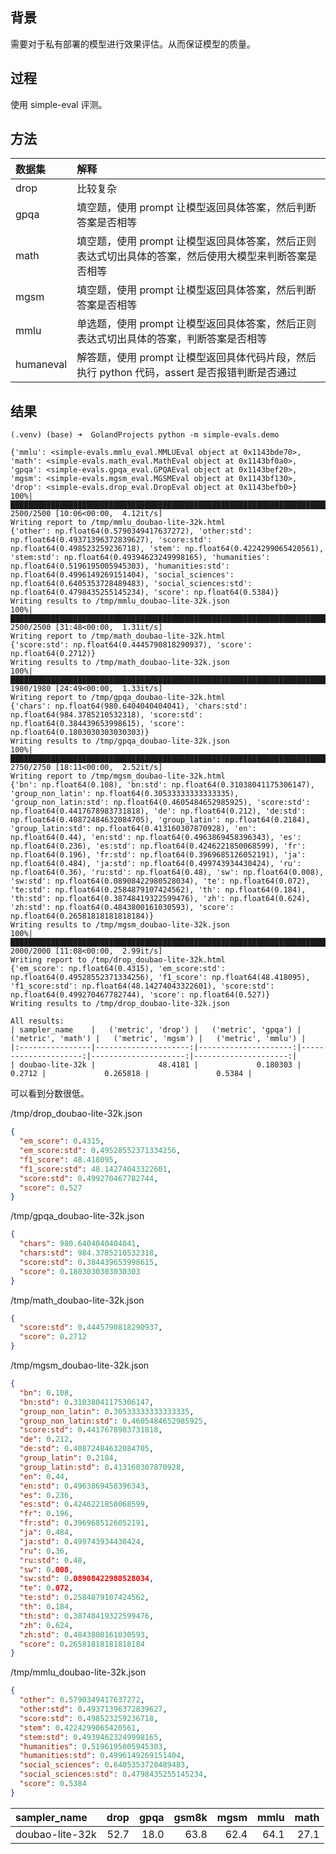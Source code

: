 ## 背景

需要对于私有部署的模型进行效果评估。从而保证模型的质量。

## 过程

使用 simple-eval 评测。

## 方法

| 数据集       | 解释                                                         |
|:----------|:-----------------------------------------------------------|
| drop      | 比较复杂                                                       |
| gpqa      | 填空题，使用 prompt 让模型返回具体答案，然后判断答案是否相等                         |
| math      | 填空题，使用 prompt 让模型返回具体答案，然后正则表达式切出具体的答案，然后使用大模型来判断答案是否相等    |
| mgsm      | 填空题，使用 prompt 让模型返回具体答案，然后判断答案是否相等                         |
| mmlu      | 单选题，使用 prompt 让模型返回具体答案，然后正则表达式切出具体的答案，判断答案是否相等            |
| humaneval | 解答题，使用 prompt 让模型返回具体代码片段，然后执行 python 代码，assert 是否报错判断是否通过 |

## 结果

```text
(.venv) (base) ➜  GolandProjects python -m simple-evals.demo

{'mmlu': <simple-evals.mmlu_eval.MMLUEval object at 0x1143bde70>, 'math': <simple-evals.math_eval.MathEval object at 0x1143bf0a0>, 'gpqa': <simple-evals.gpqa_eval.GPQAEval object at 0x1143bef20>, 'mgsm': <simple-evals.mgsm_eval.MGSMEval object at 0x1143bf130>, 'drop': <simple-evals.drop_eval.DropEval object at 0x1143befb0>}
100%|████████████████████████████████████████████████████████████████████████████████████████████████████████████████| 2500/2500 [10:06<00:00,  4.12it/s]
Writing report to /tmp/mmlu_doubao-lite-32k.html
{'other': np.float64(0.5790349417637272), 'other:std': np.float64(0.49371396372839627), 'score:std': np.float64(0.498523259236718), 'stem': np.float64(0.4224299065420561), 'stem:std': np.float64(0.49394623249998165), 'humanities': np.float64(0.5196195005945303), 'humanities:std': np.float64(0.4996149269151404), 'social_sciences': np.float64(0.6405353728489483), 'social_sciences:std': np.float64(0.4798435255145234), 'score': np.float64(0.5384)}
Writing results to /tmp/mmlu_doubao-lite-32k.json
100%|████████████████████████████████████████████████████████████████████████████████████████████████████████████████| 2500/2500 [31:48<00:00,  1.31it/s]
Writing report to /tmp/math_doubao-lite-32k.html
{'score:std': np.float64(0.4445790818290937), 'score': np.float64(0.2712)}
Writing results to /tmp/math_doubao-lite-32k.json
100%|████████████████████████████████████████████████████████████████████████████████████████████████████████████████| 1980/1980 [24:49<00:00,  1.33it/s]
Writing report to /tmp/gpqa_doubao-lite-32k.html
{'chars': np.float64(980.6404040404041), 'chars:std': np.float64(984.3785210532318), 'score:std': np.float64(0.384439653998615), 'score': np.float64(0.1803030303030303)}
Writing results to /tmp/gpqa_doubao-lite-32k.json
100%|████████████████████████████████████████████████████████████████████████████████████████████████████████████████| 2750/2750 [18:11<00:00,  2.52it/s]
Writing report to /tmp/mgsm_doubao-lite-32k.html
{'bn': np.float64(0.108), 'bn:std': np.float64(0.31038041175306147), 'group_non_latin': np.float64(0.30533333333333335), 'group_non_latin:std': np.float64(0.4605484652985925), 'score:std': np.float64(0.4417678983731818), 'de': np.float64(0.212), 'de:std': np.float64(0.40872484632084705), 'group_latin': np.float64(0.2184), 'group_latin:std': np.float64(0.413160307870928), 'en': np.float64(0.44), 'en:std': np.float64(0.4963869458396343), 'es': np.float64(0.236), 'es:std': np.float64(0.4246221850068599), 'fr': np.float64(0.196), 'fr:std': np.float64(0.3969685126052191), 'ja': np.float64(0.484), 'ja:std': np.float64(0.499743934430424), 'ru': np.float64(0.36), 'ru:std': np.float64(0.48), 'sw': np.float64(0.008), 'sw:std': np.float64(0.08908422980528034), 'te': np.float64(0.072), 'te:std': np.float64(0.2584879107424562), 'th': np.float64(0.184), 'th:std': np.float64(0.38748419322599476), 'zh': np.float64(0.624), 'zh:std': np.float64(0.4843800161030593), 'score': np.float64(0.26581818181818184)}
Writing results to /tmp/mgsm_doubao-lite-32k.json
100%|████████████████████████████████████████████████████████████████████████████████████████████████████████████████| 2000/2000 [11:08<00:00,  2.99it/s]
Writing report to /tmp/drop_doubao-lite-32k.html
{'em_score': np.float64(0.4315), 'em_score:std': np.float64(0.49528552371334256), 'f1_score': np.float64(48.418095), 'f1_score:std': np.float64(48.14274043322601), 'score:std': np.float64(0.499270467782744), 'score': np.float64(0.527)}
Writing results to /tmp/drop_doubao-lite-32k.json

All results: 
| sampler_name    |   ('metric', 'drop') |   ('metric', 'gpqa') |   ('metric', 'math') |   ('metric', 'mgsm') |   ('metric', 'mmlu') |
|:----------------|---------------------:|---------------------:|---------------------:|---------------------:|---------------------:|
| doubao-lite-32k |              48.4181 |             0.180303 |               0.2712 |             0.265818 |               0.5384 |
```

可以看到分数很低。

/tmp/drop_doubao-lite-32k.json

```json
{
  "em_score": 0.4315,
  "em_score:std": 0.49528552371334256,
  "f1_score": 48.418095,
  "f1_score:std": 48.14274043322601,
  "score:std": 0.499270467782744,
  "score": 0.527
}
```

/tmp/gpqa_doubao-lite-32k.json

```json
{
  "chars": 980.6404040404041,
  "chars:std": 984.3785210532318,
  "score:std": 0.384439653998615,
  "score": 0.1803030303030303
}
```

/tmp/math_doubao-lite-32k.json

```json
{
  "score:std": 0.4445790818290937,
  "score": 0.2712
}
```

/tmp/mgsm_doubao-lite-32k.json

```json
{
  "bn": 0.108,
  "bn:std": 0.31038041175306147,
  "group_non_latin": 0.30533333333333335,
  "group_non_latin:std": 0.4605484652985925,
  "score:std": 0.4417678983731818,
  "de": 0.212,
  "de:std": 0.40872484632084705,
  "group_latin": 0.2184,
  "group_latin:std": 0.413160307870928,
  "en": 0.44,
  "en:std": 0.4963869458396343,
  "es": 0.236,
  "es:std": 0.4246221850068599,
  "fr": 0.196,
  "fr:std": 0.3969685126052191,
  "ja": 0.484,
  "ja:std": 0.499743934430424,
  "ru": 0.36,
  "ru:std": 0.48,
  "sw": 0.008,
  "sw:std": 0.08908422980528034,
  "te": 0.072,
  "te:std": 0.2584879107424562,
  "th": 0.184,
  "th:std": 0.38748419322599476,
  "zh": 0.624,
  "zh:std": 0.4843800161030593,
  "score": 0.26581818181818184
}
```

/tmp/mmlu_doubao-lite-32k.json

```json
{
  "other": 0.5790349417637272,
  "other:std": 0.49371396372839627,
  "score:std": 0.498523259236718,
  "stem": 0.4224299065420561,
  "stem:std": 0.49394623249998165,
  "humanities": 0.5196195005945303,
  "humanities:std": 0.4996149269151404,
  "social_sciences": 0.6405353728489483,
  "social_sciences:std": 0.4798435255145234,
  "score": 0.5384
}
```

| sampler_name    | drop | gpqa | gsm8k | mgsm | mmlu | math |
|:----------------|-----:|-----:|------:|-----:|-----:|-----:|
| doubao-lite-32k | 52.7 | 18.0 |  63.8 | 62.4 | 64.1 | 27.1 |